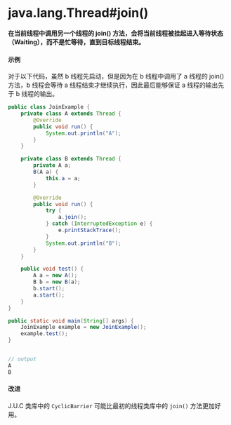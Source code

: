 # java.lang.Thread#join()

**在当前线程中调用另一个线程的 join() 方法，会将当前线程被挂起进入等待状态（Waiting），而不是忙等待，直到目标线程结束。**

#### 示例

对于以下代码，虽然 b 线程先启动，但是因为在 b 线程中调用了 a 线程的 join() 方法，b 线程会等待 a 线程结束才继续执行，因此最后能够保证 a 线程的输出先于 b 线程的输出。

```java
public class JoinExample {
    private class A extends Thread {
        @Override
        public void run() {
            System.out.println("A");
        }
    }

    private class B extends Thread {
        private A a;
        B(A a) {
            this.a = a;
        }

        @Override
        public void run() {
            try {
                a.join();
            } catch (InterruptedException e) {
                e.printStackTrace();
            }
            System.out.println("B");
        }
    }

    public void test() {
        A a = new A();
        B b = new B(a);
        b.start();
        a.start();
    }
}

public static void main(String[] args) {
    JoinExample example = new JoinExample();
    example.test();
}


// output
A
B
```

#### 改进

J.U.C 类库中的 `CyclicBarrier` 可能比最初的线程类库中的 `join()` 方法更加好用。